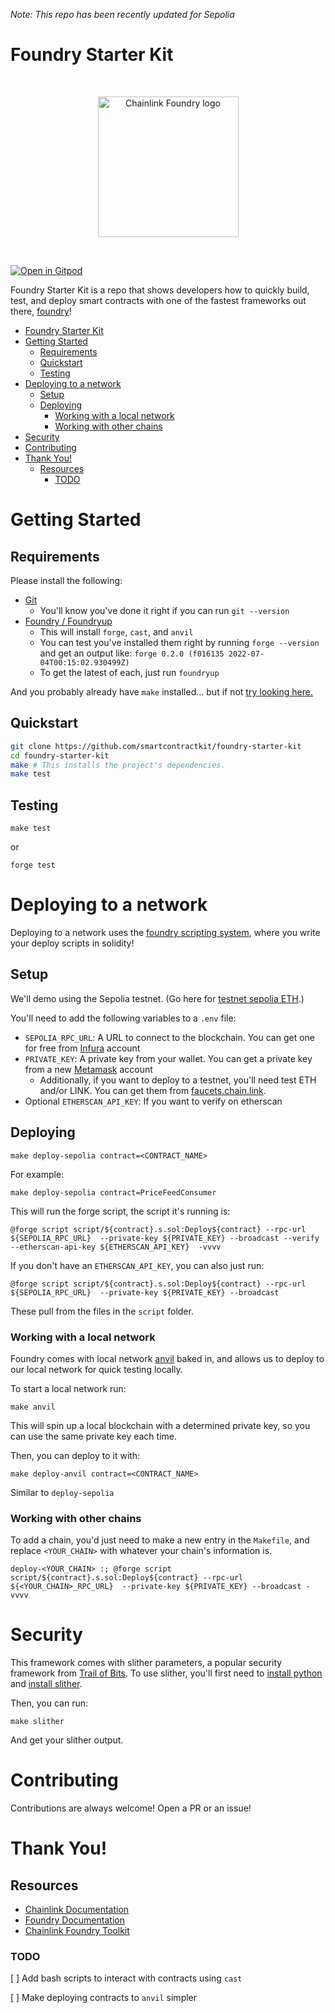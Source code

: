 *Note: This repo has been recently updated for Sepolia*

# Foundry Starter Kit

<br/>
<p align="center">
<a href="https://chain.link" target="_blank">
<img src="./img/chainlink-foundry.png" width="225" alt="Chainlink Foundry logo">
</a>
</p>
<br/>

[![Open in Gitpod](https://gitpod.io/button/open-in-gitpod.svg)](https://gitpod.io/#https://github.com/smartcontractkit/foundry-starter-kit)

Foundry Starter Kit is a repo that shows developers how to quickly build, test, and deploy smart contracts with one of the fastest frameworks out there, [foundry](https://github.com/gakonst/foundry)!


- [Foundry Starter Kit](#foundry-starter-kit)
- [Getting Started](#getting-started)
  - [Requirements](#requirements)
  - [Quickstart](#quickstart)
  - [Testing](#testing)
- [Deploying to a network](#deploying-to-a-network)
  - [Setup](#setup)
  - [Deploying](#deploying)
    - [Working with a local network](#working-with-a-local-network)
    - [Working with other chains](#working-with-other-chains)
- [Security](#security)
- [Contributing](#contributing)
- [Thank You!](#thank-you)
  - [Resources](#resources)
    - [TODO](#todo)

# Getting Started

## Requirements

Please install the following:

-   [Git](https://git-scm.com/book/en/v2/Getting-Started-Installing-Git)  
    -   You'll know you've done it right if you can run `git --version`
-   [Foundry / Foundryup](https://github.com/gakonst/foundry)
    -   This will install `forge`, `cast`, and `anvil`
    -   You can test you've installed them right by running `forge --version` and get an output like: `forge 0.2.0 (f016135 2022-07-04T00:15:02.930499Z)`
    -   To get the latest of each, just run `foundryup`

And you probably already have `make` installed... but if not [try looking here.](https://askubuntu.com/questions/161104/how-do-i-install-make)

## Quickstart

```sh
git clone https://github.com/smartcontractkit/foundry-starter-kit
cd foundry-starter-kit
make # This installs the project's dependencies.
make test
```

## Testing

```
make test
```

or

```
forge test
```

# Deploying to a network

Deploying to a network uses the [foundry scripting system](https://book.getfoundry.sh/tutorials/solidity-scripting.html), where you write your deploy scripts in solidity!

## Setup

We'll demo using the Sepolia testnet. (Go here for [testnet sepolia ETH](https://faucets.chain.link/).)

You'll need to add the following variables to a `.env` file:

-   `SEPOLIA_RPC_URL`: A URL to connect to the blockchain. You can get one for free from [Infura](https://www.infura.io/) account
-   `PRIVATE_KEY`: A private key from your wallet. You can get a private key from a new [Metamask](https://metamask.io/) account
    -   Additionally, if you want to deploy to a testnet, you'll need test ETH and/or LINK. You can get them from [faucets.chain.link](https://faucets.chain.link/).
-   Optional `ETHERSCAN_API_KEY`: If you want to verify on etherscan

## Deploying

```
make deploy-sepolia contract=<CONTRACT_NAME>
```

For example:

```
make deploy-sepolia contract=PriceFeedConsumer
```

This will run the forge script, the script it's running is:

```
@forge script script/${contract}.s.sol:Deploy${contract} --rpc-url ${SEPOLIA_RPC_URL}  --private-key ${PRIVATE_KEY} --broadcast --verify --etherscan-api-key ${ETHERSCAN_API_KEY}  -vvvv
```

If you don't have an `ETHERSCAN_API_KEY`, you can also just run:

```
@forge script script/${contract}.s.sol:Deploy${contract} --rpc-url ${SEPOLIA_RPC_URL}  --private-key ${PRIVATE_KEY} --broadcast 
```

These pull from the files in the `script` folder. 

### Working with a local network

Foundry comes with local network [anvil](https://book.getfoundry.sh/anvil/index.html) baked in, and allows us to deploy to our local network for quick testing locally. 

To start a local network run:

```
make anvil
```

This will spin up a local blockchain with a determined private key, so you can use the same private key each time. 

Then, you can deploy to it with:

```
make deploy-anvil contract=<CONTRACT_NAME>
```

Similar to `deploy-sepolia`

### Working with other chains

To add a chain, you'd just need to make a new entry in the `Makefile`, and replace `<YOUR_CHAIN>` with whatever your chain's information is. 

```
deploy-<YOUR_CHAIN> :; @forge script script/${contract}.s.sol:Deploy${contract} --rpc-url ${<YOUR_CHAIN>_RPC_URL}  --private-key ${PRIVATE_KEY} --broadcast -vvvv

```

# Security

This framework comes with slither parameters, a popular security framework from [Trail of Bits](https://www.trailofbits.com/). To use slither, you'll first need to [install python](https://www.python.org/downloads/) and [install slither](https://github.com/crytic/slither#how-to-install).

Then, you can run:

```
make slither
```

And get your slither output. 



# Contributing

Contributions are always welcome! Open a PR or an issue!

# Thank You!

## Resources

-   [Chainlink Documentation](https://docs.chain.link/)
-   [Foundry Documentation](https://book.getfoundry.sh/)
-   [Chainlink Foundry Toolkit](https://github.com/smartcontractkit/foundry-chainlink-plugin)

### TODO

[ ] Add bash scripts to interact with contracts using `cast`

[ ] Make deploying contracts to `anvil` simpler
